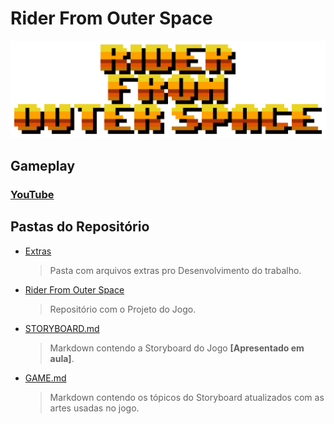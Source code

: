 # Rider From Outer Space

<img src="/Extras/img/gameLogo.png" width="650px">

## Gameplay

### [YouTube](https://www.youtube.com/watch?v=5L5BhkazliQ)


## Pastas do Repositório

  * [Extras](https://github.com/juan-burtet/RiderFromOuterSpace/tree/master/Extras)
    > Pasta com arquivos extras pro Desenvolvimento do trabalho.
  * [Rider From Outer Space](https://github.com/juan-burtet/RiderFromOuterSpace/tree/master/Rider%20From%20Outer%20Space)
    > Repositório com o Projeto do Jogo.
  * [STORYBOARD.md](https://github.com/juan-burtet/RiderFromOuterSpace/blob/master/STORYBOARD.md)
    > Markdown contendo a Storyboard do Jogo __[Apresentado em aula]__.
  * [GAME.md](https://github.com/juan-burtet/RiderFromOuterSpace/blob/master/GAME.md)
    > Markdown contendo os tópicos do Storyboard atualizados com as artes usadas no jogo.


